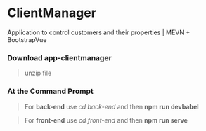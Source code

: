 # ClientManager
Application to control customers and their properties | MEVN + BootstrapVue

### Download app-clientmanager
>unzip file

### At the Command Prompt
> For **back-end** use *cd back-end* and then **npm run devbabel**

> For **front-end** use *cd front-end* and then **npm run serve**
